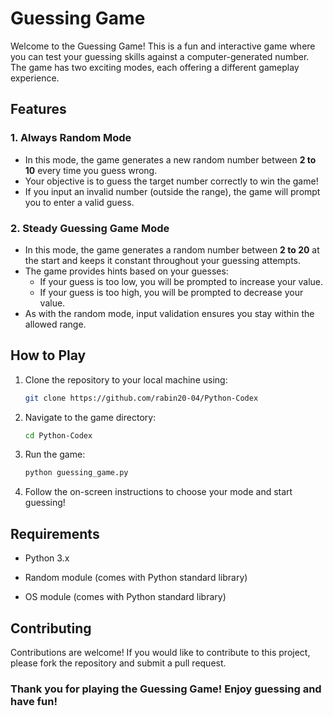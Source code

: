 # Guessing Game

Welcome to the Guessing Game! This is a fun and interactive game where you can test your guessing skills against a computer-generated number. The game has two exciting modes, each offering a different gameplay experience.

## Features

### 1. Always Random Mode

- In this mode, the game generates a new random number between **2 to 10** every time you guess wrong.
- Your objective is to guess the target number correctly to win the game!
- If you input an invalid number (outside the range), the game will prompt you to enter a valid guess.

### 2. Steady Guessing Game Mode

- In this mode, the game generates a random number between **2 to 20** at the start and keeps it constant throughout your guessing attempts.
- The game provides hints based on your guesses:
  - If your guess is too low, you will be prompted to increase your value.
  - If your guess is too high, you will be prompted to decrease your value.
- As with the random mode, input validation ensures you stay within the allowed range.

## How to Play

1. Clone the repository to your local machine using:
   ```bash
   git clone https://github.com/rabin20-04/Python-Codex
   ```
2. Navigate to the game directory:
   ```bash
   cd Python-Codex
   ```
3. Run the game:
   ```bash
   python guessing_game.py
   ```
4. Follow the on-screen instructions to choose your mode and start guessing!

## Requirements

- Python 3.x

- Random module (comes with Python standard library)
- OS module (comes with Python standard library)

## Contributing

Contributions are welcome! If you would like to contribute to this project, please fork the repository and submit a pull request.

### Thank you for playing the Guessing Game! Enjoy guessing and have fun!
